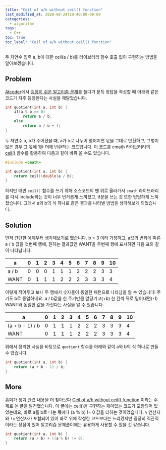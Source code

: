 ```yaml
---
title: "Ceil of a/b without ceil() function"
last_modified_at: 2020-08-24T20:40:00-09:00
categories:
  - algorithm
tags:
  - C++
toc: true
toc_label: "Ceil of a/b without ceil() function"
---
```


두 자연수 입력 a, b에 대한 ceil(a / b)를 라이브러리 함수 호출 없이 구현하는 방법을 알아보겠습니다.

## Problem

[Atcoder](https://atcoder.jp/home)에서 [굉장히 쉬운 알고리즘 문제](https://atcoder.jp/contests/abc176/tasks/abc176_a)를 풀다가 문득 정답을 작성할 때 아래와 같은 코드가 자주 등장한다는 사실을 깨달았습니다.

```cpp
int quotient(int a, int b) {
    if(a % b == 0)
        return a / b;
    else
        return a / b + 1;
}
```

두 자연수 a, b가 주어졌을 때, a가 b로 나누어 떨어지면 몫을 그대로 반환하고, 그렇지 않은 경우 그 몫에 1을 더해 반환하는 코드입니다. 이 코드를 cmath 라이브러리의 [ceil()](http://www.cplusplus.com/reference/cmath/ceil/?kw=ceil) 함수를 활용하여 다음과 같이 바꿔 쓸 수도 있습니다.

```cpp
#include <cmath>

int quotient(int a, int b) {
    return ceil((double)a / b);
}
```

하지만 매번 `ceil()` 함수를 쓰기 위해 소스코드의 맨 위로 올라가서 `cmath` 라이브러리를 다시 include하는 것이 너무 번거롭게 느껴졌고, if문을 쓰는 것 또한 답답하게 느껴졌습니다. 그래서 a와 b의 식 하나로 같은 결과를 나타낼 방법을 생각해보게 되었습니다.

## Solution

먼저 간단한 예제부터 생각해보기로 했습니다. b = 3 이라 가정하고, a값의 변화에 따른 a / b 값을 첫번째 행에, 원하는 결과값인 WANT을 두번째 행에 표시하면 다음 표와 같이 나타납니다.

| a     | 0   | 1   | 2   | 3   | 4   | 5   | 6   | 7   | 8   | 9   | 10  |
| ----- | --- | --- | --- | --- | --- | --- | --- | --- | --- | --- | --- |
| a / b | 0   | 0   | 0   | 1   | 1   | 1   | 2   | 2   | 2   | 3   | 3   |
| WANT  | 0   | 1   | 1   | 1   | 2   | 2   | 2   | 3   | 3   | 3   | 4   |

이렇게 적어두고 보니 두 행에서 숫자들이 동일한 패턴으로 나타남을 알 수 있습니다! 주기도 b로 동일하네요. a / b값을 한 주기만큼 앞당기고(+b) 한 칸씩 뒤로 밀어내면(-1) WANT와 동일한 값을 가진다는 사실을 알 수 있습니다.

| a               | 0   | 1   | 2   | 3   | 4   | 5   | 6   | 7   | 8   | 9   | 10  |
| --------------- | --- | --- | --- | --- | --- | --- | --- | --- | --- | --- | --- |
| (a + b - 1) / b | 0   | 1   | 1   | 1   | 2   | 2   | 2   | 3   | 3   | 3   | 4   |
| WANT            | 0   | 1   | 1   | 1   | 2   | 2   | 2   | 3   | 3   | 3   | 4   |

위에서 정리한 사실을 바탕으로 `quotient` 함수를 아래와 같이 a와 b의 식 하나로 만들 수 있습니다.

```cpp
int quotient(int a, int b) {
    return (a + b - 1) / b;
}
```

## More

흥미가 생겨 관련 내용을 더 찾아보다 [Ceil of a/b without ceil() function](https://www.geeksforgeeks.org/find-ceil-ab-without-using-ceil-function/) 이라는 주제로 쓴 글을 발견했습니다. 이 글에는 ceil()을 구현하는 재미있는 코드가 포함되어 있었는데요, 바로 a를 b로 나눈 몫에다 (a % b) != 0 값을 더하는 것이었습니다. `%` 연산자와 `!=` 연산자가 포함되어 있어 바로 위에 작성한 코드보다는 느리겠지만 굉장히 직관적이라는 장점이 있어 알고리즘 문제풀이에는 유용하게 사용할 수 있을 것 같습니다.

```cpp
int quotient(int a, int b) {
    return (a / b) + ((a % b) != 0);
}
```
